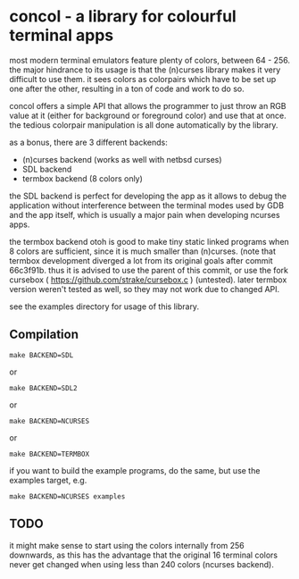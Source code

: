 concol - a library for colourful terminal apps
==============================================

most modern terminal emulators feature plenty of colors, between 64 - 256.
the major hindrance to its usage is that the (n)curses library makes it very
difficult to use them. it sees colors as colorpairs which have to be set up
one after the other, resulting in a ton of code and work to do so.

concol offers a simple API that allows the programmer to just throw an RGB
value at it (either for background or foreground color) and use that at once.
the tedious colorpair manipulation is all done automatically by the library.

as a bonus, there are 3 different backends:

- (n)curses backend (works as well with netbsd curses)
- SDL backend
- termbox backend (8 colors only)

the SDL backend is perfect for developing the app as it allows to debug the
application without interference between the terminal modes used by GDB and
the app itself, which is usually a major pain when developing ncurses apps.

the termbox backend otoh is good to make tiny static linked programs when
8 colors are sufficient, since it is much smaller than (n)curses.
(note that termbox development diverged a lot from its original goals after
commit 66c3f91b. thus it is advised to use the parent of this commit, or use
the fork cursebox ( https://github.com/strake/cursebox.c ) (untested).
later termbox version weren't tested as well, so they may not work due to
changed API.

see the examples directory for usage of this library.

Compilation
-----------

    make BACKEND=SDL

or

    make BACKEND=SDL2

or

    make BACKEND=NCURSES

or

    make BACKEND=TERMBOX

if you want to build the example programs, do the same, but use the examples
target, e.g.

    make BACKEND=NCURSES examples

TODO
----
it might make sense to start using the colors internally from 256 downwards,
as this has the advantage that the original 16 terminal colors never get changed
when using less than 240 colors (ncurses backend).
